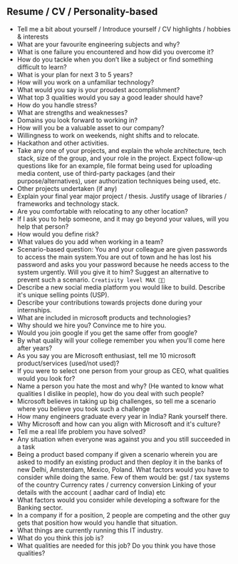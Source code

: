 ## Resume / CV / Personality-based

- Tell me a bit about yourself / Introduce yourself / CV highlights / hobbies & interests
- What are your favourite engineering subjects and why?
- What is one failure you encountered and how did you overcome it?
- How do you tackle when you don’t like a subject or find something difficult to learn?
- What is your plan for next 3 to 5 years?
- How will you work on a unfamiliar technology?
- What would you say is your proudest accomplishment?
- What top 3 qualities would you say a good leader should have?
- How do you handle stress?
- What are strengths and weaknesses?
- Domains you look forward to working in?
- How will you be a valuable asset to our company?
- Willingness to work on weekends, night shifts and to relocate.
- Hackathon and other activities.
- Take any one of your projects, and explain the whole architecture, tech stack, size of the group, and your role in the project.
  Expect follow-up questions like for an example, file format being used for uploading media content, use of third-party packages (and their purpose/alternatives), user authorization techniques being used, etc.
- Other projects undertaken (if any)
- Explain your final year major project / thesis. Justify usage of libraries / frameworks and technology stack.
- Are you comfortable with relocating to any other location?
- If I ask you to help someone, and it may go beyond your values, will you help that person?
- How would you define risk?
- What values do you add when working in a team?
- Scenario-based question: You and your colleague are given passwords to access the main system.You are out of town and he has lost his password and asks you your password because he needs access to the system urgently. Will you give it to him? Suggest an alternative to prevent such a scenario. `Creativity level MAX 💪🏻`
- Describe a new social media platform you would like to build. Describe it's unique selling points (USP).
- Describe your contributions towards projects done during your internships.
- What are included in microsoft products and technologies?
- Why should we hire you? Convince me to hire you.
- Would you join google if you get the same offer from google?
- By what quality will your college remember you when you'll come here after years?
- As you say you are Microsoft enthusiast, tell me 10 microsoft product/services (used/not used)?
- If you were to select one person from your group as CEO, what qualities would you look for?
- Name a person you hate the most and why? (He wanted to know what qualities I dislike in people), how do you deal with such people?
- Microsoft believes in taking up big challenges, so tell me a scenario where you believe you took such a challenge
- How many engineers graduate every year in India? Rank yourself there.
- Why Microsoft and how can you align with Microsoft and it's culture?
- Tell me a real life problem you have solved?
- Any situation when everyone was against you and you still succeeded in a task
- Being a product based company if given a scenario wherein you are asked to modify an existing product and then deploy it in the banks of new Delhi, Amsterdam, Mexico, Poland. What factors would you have to consider while doing the same. Few of them would be: gst / tax systems of the country Currency rates / currency conversion Linking of your details with the account ( aadhar card of India) etc
- What factors would you consider while developing a software for the Banking sector.
- In a company if for a position, 2 people are competing and the other guy gets that position how would you handle that situation.
- What things are currently running this IT industry.
- What do you think this job is?
- What qualities are needed for this job? Do you think you have those qualities?
